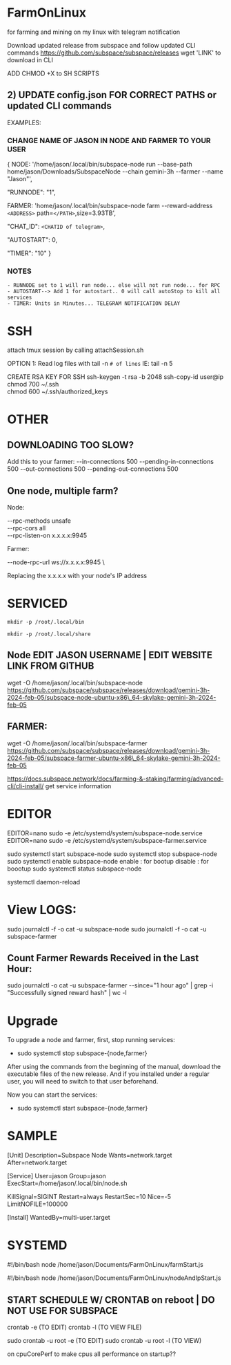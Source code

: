 # FarmOnLinux
for farming and mining on my linux with telegram notification


Download updated release from subspace and follow updated CLI commands
https://github.com/subspace/subspace/releases 
wget 'LINK' to download in CLI

ADD CHMOD +X to SH SCRIPTS



## 2) UPDATE config.json FOR CORRECT PATHS or updated CLI commands
EXAMPLES: 
### CHANGE NAME OF JASON IN NODE AND FARMER TO YOUR USER
{
NODE: '/home/jason/.local/bin/subspace-node run --base-path home/jason/Downloads/SubspaceNode --chain gemini-3h --farmer --name "Jason"',

"RUNNODE": "1",

FARMER: 'home/jason/.local/bin/subspace-node farm --reward-address `<ADDRESS>` path=`</PATH>`,size=3.93TB',

"CHAT_ID": `<CHATID of telegram>`,

"AUTOSTART": 0,

"TIMER": "10"
}

 ### NOTES
    - RUNNODE set to 1 will run node... else will not run node... for RPC
    - AUTOSTART--> Add 1 for autostart.. 0 will call autoStop to kill all services
    - TIMER: Units in Minutes... TELEGRAM NOTIFICATION DELAY 
           
# SSH
attach tmux session by calling attachSession.sh

OPTION 1:
Read log files with 
tail -n `# of lines`
IE: tail -n 5

CREATE RSA KEY FOR SSH
ssh-keygen -t rsa -b 2048
ssh-copy-id user@ip
chmod 700 ~/.ssh  
chmod 600 ~/.ssh/authorized_keys


# OTHER
## DOWNLOADING TOO SLOW?
Add this to your farmer:
--in-connections 500 --pending-in-connections 500 --out-connections 500 --pending-out-connections 500


## One node, multiple farm?

Node:

--rpc-methods unsafe \
--rpc-cors all \
--rpc-listen-on x.x.x.x:9945

Farmer:

--node-rpc-url ws://x.x.x.x:9945 \

Replacing the x.x.x.x with your node's IP address


# SERVICED

```shell-session
mkdir -p /root/.local/bin

mkdir -p /root/.local/share
```
## Node  EDIT JASON USERNAME | EDIT WEBSITE LINK FROM GITHUB
wget -O /home/jason/.local/bin/subspace-node https://github.com/subspace/subspace/releases/download/gemini-3h-2024-feb-05/subspace-node-ubuntu-x86\_64-skylake-gemini-3h-2024-feb-05
## FARMER: 
wget -O /home/jason/.local/bin/subspace-farmer https://github.com/subspace/subspace/releases/download/gemini-3h-2024-feb-05/subspace-farmer-ubuntu-x86\_64-skylake-gemini-3h-2024-feb-05

https://docs.subspace.network/docs/farming-&-staking/farming/advanced-cli/cli-install/ 
get service information

# EDITOR
EDITOR=nano sudo -e /etc/systemd/system/subspace-node.service
EDITOR=nano sudo -e /etc/systemd/system/subspace-farmer.service

sudo systemctl start subspace-node 
sudo systemctl stop subspace-node 
sudo systemctl enable subspace-node 
enable  : for bootup
disable : for boootup
sudo systemctl status subspace-node 

systemctl daemon-reload


# View LOGS:
sudo journalctl -f -o cat -u subspace-node
sudo journalctl -f -o cat -u subspace-farmer

## Count Farmer Rewards Received in the Last Hour:

sudo journalctl -o cat -u subspace-farmer --since="1 hour ago" | grep -i "Successfully signed reward hash" | wc -l


# Upgrade
To upgrade a node and farmer, first, stop running services:

 - sudo systemctl stop subspace-{node,farmer}

After using the commands from the beginning of the manual, download the executable files of the new release. And if you installed under a regular user, you will need to switch to that user beforehand.

Now you can start the services:

 - sudo systemctl start subspace-{node,farmer}


# SAMPLE 
[Unit]
Description=Subspace Node
Wants=network.target
After=network.target

[Service]
User=jason
Group=jason
ExecStart=/home/jason/.local/bin/node.sh

KillSignal=SIGINT
Restart=always
RestartSec=10
Nice=-5
LimitNOFILE=100000

[Install]
WantedBy=multi-user.target

# SYSTEMD

#!/bin/bash
node /home/jason/Documents/FarmOnLinux/farmStart.js 

#!/bin/bash
node /home/jason/Documents/FarmOnLinux/nodeAndIpStart.js


## START SCHEDULE W/ CRONTAB on reboot | DO NOT USE FOR SUBSPACE
crontab -e (TO EDIT)
crontab -l  (TO VIEW FILE)

sudo crontab -u root -e  (TO EDIT)
sudo crontab -u root -l (TO VIEW)
 
on cpuCorePerf to make cpus all performance on startup??


